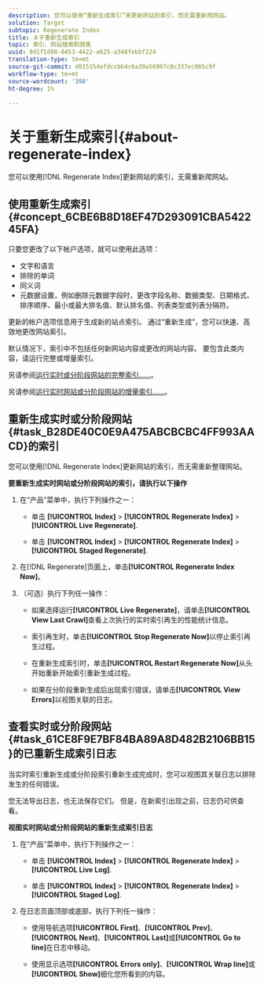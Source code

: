 ```yaml
---
description: 您可以使用“重新生成索引”来更新网站的索引，而无需重新爬网站。
solution: Target
subtopic: Regenerate Index
title: 关于重新生成索引
topic: 索引、网站搜索和销售
uuid: 9d1f1d88-0453-4422-a625-a348febbf224
translation-type: tm+mt
source-git-commit: d015154efdccbb4c6a39a56907c0c337ec065c9f
workflow-type: tm+mt
source-wordcount: '398'
ht-degree: 1%

---
```



# 关于重新生成索引{#about-regenerate-index}

您可以使用[!DNL Regenerate Index]更新网站的索引，无需重新爬网站。

## 使用重新生成索引{#concept_6CBE6B8D18EF47D293091CBA542245FA}

只要您更改了以下帐户选项，就可以使用此选项：

* 文字和语言
* 排除的单词
* 同义词
* 元数据设置，例如删除元数据字段时，更改字段名称、数据类型、日期格式、排序顺序、最小或最大排名值、默认排名值、列表类型或列表分隔符。

更新的帐户选项信息用于生成新的站点索引。 通过“重新生成”，您可以快速、高效地更改网站索引。

默认情况下，索引中不包括任何新网站内容或更改的网站内容。 要包含此类内容，请运行完整或增量索引。

另请参阅[运行实时或分阶段网站的完整索引……](../c-about-index-menu/c-about-full-index.md#task_F7FE04D8A1654A7787FCCA31B45EB42D)。

另请参阅[运行实时网站或分阶段网站的增量索引……](../c-about-index-menu/c-about-incremental-index.md#task_9BFB6157F3884B2FAECB7E0E9CA318CB)。

## 重新生成实时或分阶段网站{#task_B28DE40C0E9A475ABCBCBC4FF993AACD}的索引

您可以使用[!DNL Regenerate Index]更新网站的索引，而无需重新整理网站。

**要重新生成实时网站或分阶段网站的索引，请执行以下操作**

1. 在“产品”菜单中，执行下列操作之一：

   * 单击 **[!UICONTROL Index]** > **[!UICONTROL Regenerate Index]** > **[!UICONTROL Live Regenerate]**.

   * 单击 **[!UICONTROL Index]** > **[!UICONTROL Regenerate Index]** > **[!UICONTROL Staged Regenerate]**.

1. 在[!DNL Regenerate]页面上，单击&#x200B;**[!UICONTROL Regenerate Index Now]**。
1. （可选）执行下列任一操作：

   * 如果选择运行&#x200B;**[!UICONTROL Live Regenerate]**，请单击&#x200B;**[!UICONTROL View Last Crawl]**&#x200B;查看上次执行的实时索引再生的性能统计信息。

   * 索引再生时，单击&#x200B;**[!UICONTROL Stop Regenerate Now]**&#x200B;以停止索引再生过程。
   * 在重新生成索引时，单击&#x200B;**[!UICONTROL Restart Regenerate Now]**&#x200B;从头开始重新开始索引重新生成过程。
   * 如果在分阶段重新生成后出现索引错误，请单击&#x200B;**[!UICONTROL View Errors]**&#x200B;以视图关联的日志。

## 查看实时或分阶段网站{#task_61CE8F9E7BF84BA89A8D482B2106BB15}的已重新生成索引日志

当实时索引重新生成或分阶段索引重新生成完成时，您可以视图其关联日志以排除发生的任何错误。

您无法导出日志，也无法保存它们。 但是，在新索引出现之前，日志仍可供查看。

**视图实时网站或分阶段网站的重新生成索引日志**

1. 在“产品”菜单中，执行下列操作之一：

   * 单击 **[!UICONTROL Index]** > **[!UICONTROL Regenerate Index]** > **[!UICONTROL Live Log]**.

   * 单击 **[!UICONTROL Index]** > **[!UICONTROL Regenerate Index]** > **[!UICONTROL Staged Log]**.

1. 在日志页面顶部或底部，执行下列任一操作：

   * 使用导航选项&#x200B;**[!UICONTROL First]**、**[!UICONTROL Prev]**、**[!UICONTROL Next]**、**[!UICONTROL Last]**&#x200B;或&#x200B;**[!UICONTROL Go to line]**&#x200B;在日志中移动。

   * 使用显示选项&#x200B;**[!UICONTROL Errors only]**、**[!UICONTROL Wrap line]**&#x200B;或&#x200B;**[!UICONTROL Show]**&#x200B;细化您所看到的内容。

